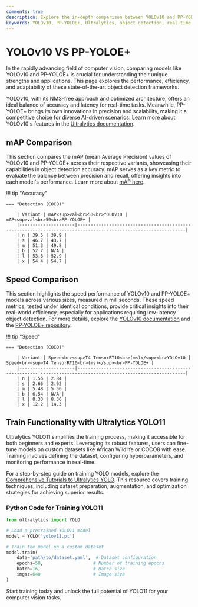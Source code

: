 ```yaml
---
comments: true
description: Explore the in-depth comparison between YOLOv10 and PP-YOLOE+, two leading models in object detection. Discover how they perform in terms of speed, accuracy, and efficiency, and learn which model excels for real-time AI, edge AI, and other computer vision applications.
keywords: YOLOv10, PP-YOLOE+, Ultralytics, object detection, real-time AI, edge AI, computer vision, AI models comparison
---
```


# YOLOv10 VS PP-YOLOE+

In the rapidly advancing field of computer vision, comparing models like YOLOv10 and PP-YOLOE+ is crucial for understanding their unique strengths and applications. This page explores the performance, efficiency, and adaptability of these state-of-the-art object detection frameworks.

YOLOv10, with its NMS-free approach and optimized architecture, offers an ideal balance of accuracy and latency for real-time tasks. Meanwhile, PP-YOLOE+ brings its own innovations in precision and scalability, making it a competitive choice for diverse AI-driven scenarios. Learn more about YOLOv10's features in the [Ultralytics documentation](https://docs.ultralytics.com/models/yolov10/).


## mAP Comparison

This section compares the mAP (mean Average Precision) values of YOLOv10 and PP-YOLOE+ across their respective variants, showcasing their capabilities in object detection accuracy. mAP serves as a key metric to evaluate the balance between precision and recall, offering insights into each model's performance. Learn more about [mAP here](https://www.ultralytics.com/glossary/mean-average-precision-map).


!!! tip "Accuracy"

	=== "Detection (COCO)"

		| Variant | mAP<sup>val<br>50<br>YOLOv10 | mAP<sup>val<br>50<br>PP-YOLOE+ |
		|---------------------|-------------------------------------------------------|-------------------------------------------------------|
		| n | 39.5 | 39.9 |
		| s | 46.7 | 43.7 |
		| m | 51.3 | 49.8 |
		| b | 52.7 | N/A |
		| l | 53.3 | 52.9 |
		| x | 54.4 | 54.7 |
		

## Speed Comparison

This section highlights the speed performance of YOLOv10 and PP-YOLOE+ models across various sizes, measured in milliseconds. These speed metrics, tested under identical conditions, provide critical insights into their real-world efficiency, especially for applications requiring low-latency object detection. For more details, explore the [YOLOv10 documentation](https://docs.ultralytics.com/models/yolov10/) and the [PP-YOLOE+ repository](https://github.com/PaddlePaddle/PaddleDetection).


!!! tip "Speed"

	=== "Detection (COCO)"

		| Variant | Speed<br><sup>T4 TensorRT10<br>(ms)</sup><br>YOLOv10 | Speed<br><sup>T4 TensorRT10<br>(ms)</sup><br>PP-YOLOE+ |
		|---------------------|-------------------------------------------------------|-------------------------------------------------------|
		| n | 1.56 | 2.84 |
		| s | 2.66 | 2.62 |
		| m | 5.48 | 5.56 |
		| b | 6.54 | N/A |
		| l | 8.33 | 8.36 |
		| x | 12.2 | 14.3 |

## Train Functionality with Ultralytics YOLO11  

Ultralytics YOLO11 simplifies the training process, making it accessible for both beginners and experts. Leveraging its robust features, users can fine-tune models on custom datasets like African Wildlife or COCO8 with ease. Training involves defining the dataset, configuring hyperparameters, and monitoring performance in real-time.  

For a step-by-step guide on training YOLO models, explore the [Comprehensive Tutorials to Ultralytics YOLO](https://docs.ultralytics.com/guides/). This resource covers training techniques, including dataset preparation, augmentation, and optimization strategies for achieving superior results.  

### Python Code for Training YOLO11  

```python
from ultralytics import YOLO

# Load a pretrained YOLO11 model
model = YOLO('yolov11.pt')

# Train the model on a custom dataset
model.train(
    data='path/to/dataset.yaml',  # Dataset configuration
    epochs=50,                   # Number of training epochs
    batch=16,                    # Batch size
    imgsz=640                    # Image size
)
```  
Start training today and unlock the full potential of YOLO11 for your computer vision tasks.
